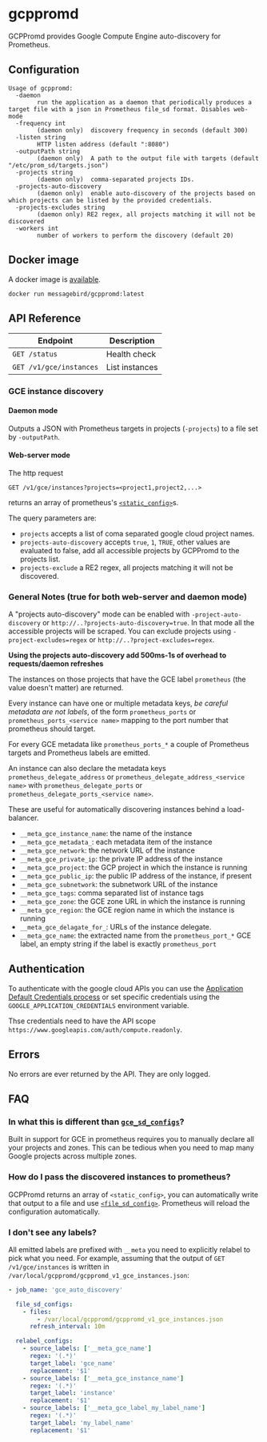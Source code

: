 # gcppromd

GCPPromd provides Google Compute Engine auto-discovery for Prometheus.

## Configuration

```
Usage of gcppromd:
  -daemon
    	run the application as a daemon that periodically produces a target file with a json in Prometheus file_sd format. Disables web-mode
  -frequency int
    	(daemon only)  discovery frequency in seconds (default 300)
  -listen string
    	HTTP listen address (default ":8080")
  -outputPath string
    	(daemon only)  A path to the output file with targets (default "/etc/prom_sd/targets.json")
  -projects string
    	(daemon only)  comma-separated projects IDs.
  -projects-auto-discovery
    	(daemon only)  enable auto-discovery of the projects based on which projects can be listed by the provided credentials.
  -projects-excludes string
    	(daemon only) RE2 regex, all projects matching it will not be discovered
  -workers int
    	number of workers to perform the discovery (default 20)

```

## Docker image

A docker image is [available](https://hub.docker.com/r/messagebird/gcppromd/).
```
docker run messagebird/gcppromd:latest
```

## API Reference

| Endpoint                | Description    |
| ----------------------- | -------------- |
| `GET /status`           | Health check   |
| `GET /v1/gce/instances` | List instances |

### GCE instance discovery

#### Daemon mode

Outputs a JSON with Prometheus targets in projects (`-projects`) to a file set by `-outputPath`.

#### Web-server mode
The http request

`GET /v1/gce/instances?projects=<project1,project2,...>`

returns an array of prometheus's [`<static_config>`](https://prometheus.io/docs/prometheus/latest/configuration/configuration/#static_config)s.

The query parameters are:
- `projects` accepts a list of coma separated google cloud project names.
- `projects-auto-discovery` accepts `true`, `1`, `TRUE`, other values are evaluated to false, add all accessible projects by GCPPromd to the projects list. 
- `projects-exclude` a RE2 regex, all projects matching it will not be discovered.

### General Notes (true for both web-server and daemon mode)
A "projects auto-discovery" mode can be enabled with `-project-auto-discovery` or `http://..?projects-auto-discovery=true`.
In that mode all the accessible projects will be scraped. You can exclude projects using `-project-excludes=regex` or `http://..?project-excludes=regex`.

**Using the projects auto-discovery add 500ms-1s of overhead to requests/daemon refreshes**

The instances on those projects that have the GCE label `prometheus` (the value doesn't matter) are returned.

Every instance can have one or multiple metadata keys, *be careful metadata are not labels*, of the form `prometheus_ports`
or `prometheus_ports_<service name>` mapping to the port number that prometheus
should target.

For every GCE metadata like `prometheus_ports_*` a couple of Prometheus targets and Prometheus labels are emitted.

An instance can also declare the metadata keys `prometheus_delegate_address` or
`prometheus_delegate_address_<service name>` with
`prometheus_delegate_ports` or `prometheus_delegate_ports_<service name>`.

These are useful for automatically discovering instances behind a load-balancer.

- `__meta_gce_instance_name`: the name of the instance
- `__meta_gce_metadata_`<name>: each metadata item of the instance
- `__meta_gce_network`: the network URL of the instance
- `__meta_gce_private_ip`: the private IP address of the instance
- `__meta_gce_project`: the GCP project in which the instance is running
- `__meta_gce_public_ip`: the public IP address of the instance, if present
- `__meta_gce_subnetwork`: the subnetwork URL of the instance
- `__meta_gce_tags`: comma separated list of instance tags
- `__meta_gce_zone`: the GCE zone URL in which the instance is running
- `__meta_gce_region`: the GCE region name in which the instance is running
- `__meta_gce_delagate_for_`: URLs of the instance delegate.
- `__meta_gce_name`: the extracted name from the `prometheus_port_*` GCE label, an empty string if the label is exactly `prometheus_port`

## Authentication

To authenticate with the google cloud APIs you can use the [Application Default Credentials process](https://cloud.google.com/docs/authentication/production) or set specific credentials using the `GOOGLE_APPLICATION_CREDENTIALS` environment variable.

Thse credentials need to have the API scope `https://www.googleapis.com/auth/compute.readonly`.

## Errors

No errors are ever returned by the API. They are only logged.

## FAQ
### In what this is different than [`gce_sd_configs`](https://prometheus.io/docs/prometheus/latest/configuration/configuration/#%3Cgce_sd_config%3E)?

Built in support for GCE in prometheus requires you to manually declare all your projects and zones. This can be tedious when you need to map many Google projects across multiple zones.

### How do I pass the discovered instances to prometheus?

GCPPromd returns an array of `<static_config>`, you can automatically write that output to a file and use [`<file_sd_config>`]( https://prometheus.io/docs/prometheus/latest/configuration/configuration/#%3Cfile_sd_config%3E).
Prometheus will reload the configuration automatically.

### I don't see any labels?
All emitted labels are prefixed with  `__meta` you need to explicitly relabel to pick what you need.
For example, assuming that the output of `GET /v1/gce/instances` is written in `/var/local/gcppromd/gcppromd_v1_gce_instances.json`:

```yaml
- job_name: 'gce_auto_discovery'

  file_sd_configs:
    - files:
        - /var/local/gcppromd/gcppromd_v1_gce_instances.json
      refresh_interval: 10m

  relabel_configs:
    - source_labels: ['__meta_gce_name']
      regex: '(.*)'
      target_label: 'gce_name'
      replacement: '$1'
    - source_labels: ['__meta_gce_instance_name']
      regex: '(.*)'
      target_label: 'instance'
      replacement: '$1'
    - source_labels: ['__meta_gce_label_my_label_name']
      regex: '(.*)'
      target_label: 'my_label_name'
      replacement: '$1'
```


